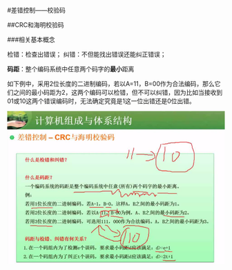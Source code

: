 #差错控制——校验码

##CRC和海明校验码

###相关基本概念

检错：检查出错误；
纠错：不但能找出错误还能纠正错误；

**码距**：整个编码系统中任意两个码字的**最小**距离

如下例中，采用2位长度的二进制编码，若以A=11，B=00作为合法编码，那么它们之间的最小码距为2，这两个编码可以检错，但不可以纠错，因为比如当接收到01或10这两个错误编码时，无法确定究竟是1这一位出错还是0位出错。

![](/imgs/1.2.16-1校验码基本概念.png)